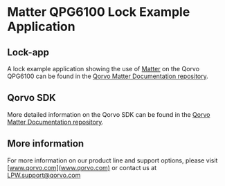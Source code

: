 # Matter QPG6100 Lock Example Application

## Lock-app

A lock example application showing the use of
[Matter](https://github.com/project-chip/connectedhomeip) on the Qorvo QPG6100
can be found in the
[Qorvo Matter Documentation repository](https://github.com/Qorvo/qpg-connectedhomeip/blob/master/examples/lock-app/APPLICATION.md).

## Qorvo SDK

More detailed information on the Qorvo SDK can be found in the
[Qorvo Matter Documentation repository](https://github.com/Qorvo/qpg-connectedhomeip/blob/master/qpg6100/doc/README.md).

## More information

For more information on our product line and support options, please visit
[www.qorvo.com](www.qorvo.com) or contact us at <LPW.support@qorvo.com>
